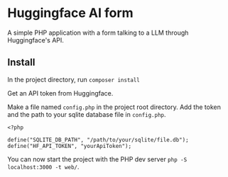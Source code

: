 # Huggingface AI form

A simple PHP application with a form talking to a LLM through Huggingface's API.

## Install

In the project directory, run `composer install`

Get an API token from Huggingface.

Make a file named `config.php` in the project root directory. Add the token and the path to your sqlite database file in `config.php`.

    <?php

    define("SQLITE_DB_PATH", "/path/to/your/sqlite/file.db");
    define("HF_API_TOKEN", "yourApiToken");

You can now start the project with the PHP dev server `php -S localhost:3000 -t web/`.
